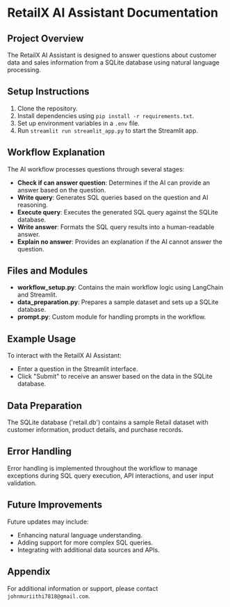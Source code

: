 # RetailX AI Assistant Documentation

## Project Overview

The RetailX AI Assistant is designed to answer questions about customer data and sales information from a SQLite database using natural language processing.

## Setup Instructions

1. Clone the repository.
2. Install dependencies using `pip install -r requirements.txt`.
3. Set up environment variables in a `.env` file.
4. Run `streamlit run streamlit_app.py` to start the Streamlit app.

## Workflow Explanation

The AI workflow processes questions through several stages:
- **Check if can answer question**: Determines if the AI can provide an answer based on the question.
- **Write query**: Generates SQL queries based on the question and AI reasoning.
- **Execute query**: Executes the generated SQL query against the SQLite database.
- **Write answer**: Formats the SQL query results into a human-readable answer.
- **Explain no answer**: Provides an explanation if the AI cannot answer the question.

## Files and Modules

- **workflow_setup.py**: Contains the main workflow logic using LangChain and Streamlit.
- **data_preparation.py**: Prepares a sample dataset and sets up a SQLite database.
- **prompt.py**: Custom module for handling prompts in the workflow.

## Example Usage

To interact with the RetailX AI Assistant:
- Enter a question in the Streamlit interface.
- Click "Submit" to receive an answer based on the data in the SQLite database.

## Data Preparation

The SQLite database ('retail.db') contains a sample Retail dataset with customer information, product details, and purchase records.

## Error Handling

Error handling is implemented throughout the workflow to manage exceptions during SQL query execution, API interactions, and user input validation.

## Future Improvements

Future updates may include:
- Enhancing natural language understanding.
- Adding support for more complex SQL queries.
- Integrating with additional data sources and APIs.

## Appendix

For additional information or support, please contact `johnmuriithi7818@gmail.com`.
